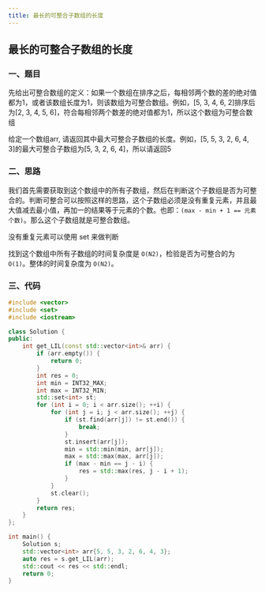 ```yaml
---
title: 最长的可整合子数组的长度
---
```


## 最长的可整合子数组的长度

### 一、题目

先给出可整合数组的定义：如果一个数组在排序之后，每相邻两个数的差的绝对值都为1，或者该数组长度为1，则该数组为可整合数组。例如，[5, 3, 4, 6, 2]排序后为[2, 3, 4, 5, 6]，符合每相邻两个数差的绝对值都为1，所以这个数组为可整合数组

给定一个数组arr, 请返回其中最大可整合子数组的长度。例如，[5, 5, 3, 2, 6, 4, 3]的最大可整合子数组为[5, 3, 2, 6, 4]，所以请返回5

### 二、思路

我们首先需要获取到这个数组中的所有子数组，然后在判断这个子数组是否为可整合的。判断可整合可以按照这样的思路，这个子数组必须是没有重复元素，并且最大值减去最小值，再加一的结果等于元素的个数。也即：`(max - min + 1 == 元素个数)`。那么这个子数组就是可整合数组。

没有重复元素可以使用 set 来做判断

找到这个数组中所有子数组的时间复杂度是 `O(N2)`，检验是否为可整合的为 `O(1)`。整体的时间复杂度为 `O(N2)`。

### 三、代码

```c++
#include <vector>
#include <set>
#include <iostream>

class Solution {
public:
    int get_LIL(const std::vector<int>& arr) {
        if (arr.empty()) {
            return 0;
        }
        int res = 0;
        int min = INT32_MAX;
        int max = INT32_MIN;
        std::set<int> st;
        for (int i = 0; i < arr.size(); ++i) {
            for (int j = i; j < arr.size(); ++j) {
                if (st.find(arr[j]) != st.end()) {
                    break;
                }
                st.insert(arr[j]);
                min = std::min(min, arr[j]);
                max = std::max(max, arr[j]);
                if (max - min == j - i) {
                    res = std::max(res, j - i + 1);
                }
            }
            st.clear();
        }
        return res;
    }
};

int main() {
    Solution s;
    std::vector<int> arr{5, 5, 3, 2, 6, 4, 3};
    auto res = s.get_LIL(arr);
    std::cout << res << std::endl;
    return 0;
}
```

